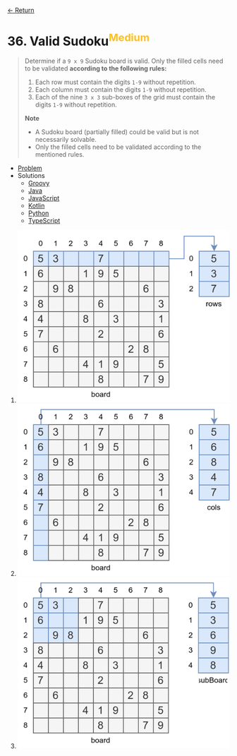 [&larr; Return](https://hanggrian.github.io/grind-leetcode/)

# 36. Valid Sudoku<sup style="color: rgb(255, 192, 30);">Medium</sup>

> Determine if a `9 x 9` Sudoku board is valid. Only the filled cells need to be
  validated **according to the following rules:**
>
> 1.  Each row must contain the digits `1-9` without repetition.
> 1.  Each column must contain the digits `1-9` without repetition.
> 1.  Each of the nine `3 x 3` sub-boxes of the grid must contain the digits
      `1-9` without repetition.
>
> **Note**
>
> - A Sudoku board (partially filled) could be valid but is not necessarily
    solvable.
> - Only the filled cells need to be validated according to the mentioned rules.

- [Problem](https://leetcode.com/problems/valid-sudoku/)
- Solutions
  - [Groovy](https://github.com/hanggrian/grind-leetcode/blob/main/groovy/src/main/groovy/problems1_100/ValidSudoku.groovy)
  - [Java](https://github.com/hanggrian/grind-leetcode/blob/main/java/src/main/java/problems1_100/ValidSudoku.java)
  - [JavaScript](https://github.com/hanggrian/grind-leetcode/blob/main/javascript/src/problems1_100/valid-sudoku.js)
  - [Kotlin](https://github.com/hanggrian/grind-leetcode/blob/main/kotlin/src/main/kotlin/problems1_100/ValidSudoku.kt)
  - [Python](https://github.com/hanggrian/grind-leetcode/blob/main/python/src/problems1_100/valid_sudoku.py)
  - [TypeScript](https://github.com/hanggrian/grind-leetcode/blob/main/typescript/src/problems1_100/valid-sudoku.ts)

1.  ![](https://github.com/hanggrian/grind-leetcode/raw/assets/problems1_100/valid-sudoku1.svg)
1.  ![](https://github.com/hanggrian/grind-leetcode/raw/assets/problems1_100/valid-sudoku2.svg)
1.  ![](https://github.com/hanggrian/grind-leetcode/raw/assets/problems1_100/valid-sudoku3.svg)
